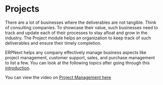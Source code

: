 
# Projects



There are a lot of businesses where the deliverables are not tangible. Think of consulting companies. To showcase their value, such businesses need to track and update each of their processes to stay afloat and grow in the industry. The Project module helps an organization to keep track of such deliverables and ensure their timely completion.


ERPNext helps any company effectively manage business aspects like project management, customer support, sales, and purchase management to list a few. You can look at the following topics after going through this [introduction](/docs/en/projects/introduction).


You can view the video on [Project Management here](https://frappe.school/courses/project-management)




